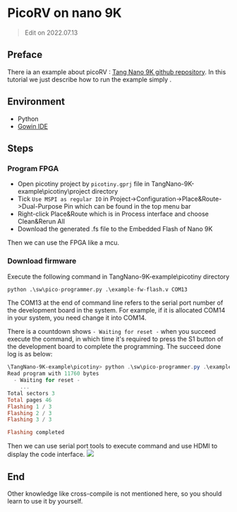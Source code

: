 # PicoRV on nano 9K

> Edit on 2022.07.13

## Preface

There ia an example about picoRV : [Tang Nano 9K github repository](https://github.com/sipeed/TangNano-9K-example/tree/main/picotiny).
In this tutorial we just describe how to run the example simply .

## Environment

- Python
- [Gowin IDE](./../../common-doc/install-the-ide.md)

## Steps

### Program FPGA

- Open picotiny project by `picotiny.gprj` file in TangNano-9K-example\picotiny\project directory
- Tick `Use MSPI as regular IO` in Project->Configuration->Place&Route->Dual-Purpose Pin which can be found in the top menu bar
- Right-click Place&Route which is in Process interface and choose Clean&Rerun All 
- Download the generated .fs file to the Embedded Flash of Nano 9K

Then we can use the FPGA like a mcu.

### Download firmware

Execute the following command in TangNano-9K-example\picotiny directory

```python
python .\sw\pico-programmer.py .\example-fw-flash.v COM13
```

The COM13 at the end of command line refers to the serial port number of the development board in the system.
For example, if it is allocated COM14 in your system, you need change it into COM14.

There is a countdown shows `- Waiting for reset -` when you succeed execute the command, in which time it's required to press the S1 button of the development board to complete the programming. 
The succeed done log is as below:

```powershell
\TangNano-9K-example\picotiny> python .\sw\pico-programmer.py .\example-fw-flash.v COM13
Read program with 11760 bytes
  - Waiting for reset -
    ...
Total sectors 3
Total pages 46
Flashing 1 / 3
Flashing 2 / 3
Flashing 3 / 3

Flashing completed
```

Then we can use serial port tools to execute command and use HDMI to display the code interface.
![](./../../../../../zh/tang/Tang-Nano-9K/nano_9k/picorv.jpg)

## End

Other knowledge like cross-compile is not mentioned here, so you should learn to use it by yourself.

